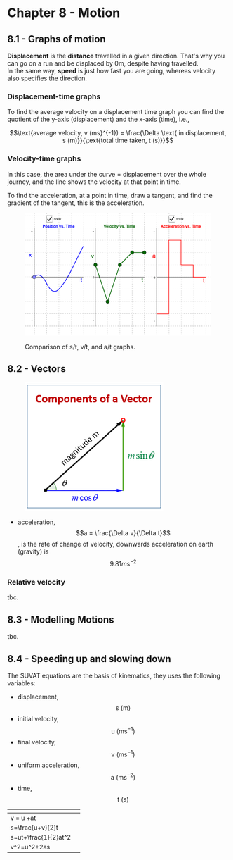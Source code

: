 # Chapter 8 - Motion

## 8.1 - Graphs of motion

**Displacement** is the **distance** travelled in a given direction. That's why you can go on a run and be displaced by 0m, despite having travelled. \
In the same way, **speed** is just how fast you are going, whereas velocity also specifies the direction.

### Displacement-time graphs

To find the average velocity on a displacement time graph you can find the quotient of the y-axis (displacement) and the x-axis (time), i.e.,

$$\text{average velocity, v (ms}^{-1}) = \frac{\Delta \text{ in displacement, s (m)}}{\text{total time taken, t (s)}}$$

### Velocity-time graphs&#x20;

In this case, the area under the curve = displacement over the whole journey, and the line shows the velocity at that point in time.&#x20;

To find the acceleration, at a point in time, draw a tangent, and find the gradient of the tangent, this is the acceleration.

<figure><img src="../.gitbook/assets/image.png" alt=""><figcaption><p>Comparison of s/t, v/t, and a/t graphs.</p></figcaption></figure>

## 8.2 - Vectors

<figure><img src="../.gitbook/assets/image (1).png" alt=""><figcaption></figcaption></figure>

* acceleration, $$a = \frac{\Delta v}{\Delta t}$$, is the rate of change of velocity, downwards acceleration on earth (gravity) is $$9.81ms^{-2}$$&#x20;

### Relative velocity

tbc.

## 8.3 - Modelling Motions

tbc.

## 8.4 - Speeding up and slowing down

The SUVAT equations are the basis of kinematics, they uses the following variables:

* displacement, $$\text{s }(\text{m})$$
* initial velocity, $$\text{u }(\text{ms}^{-1})$$
* final velocity, $$\text{v }(\text{ms}^{-1})$$
* uniform acceleration, $$\text{a }(\text{ms}^{-2})$$
* time, $$\text{t }(\text{s})$$

<table data-card-size="large" data-column-title-hidden data-view="cards" data-full-width="false"><thead><tr><th></th><th data-hidden></th></tr></thead><tbody><tr><td><span class="math">v = u +at</span></td><td></td></tr><tr><td><span class="math">s=\frac{u+v}{2}t</span></td><td></td></tr><tr><td><span class="math">s=ut+\frac{1}{2}at^2</span></td><td></td></tr><tr><td><span class="math">v^2=u^2+2as</span></td><td></td></tr></tbody></table>

